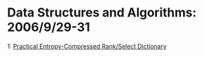 # Data Structures and Algorithms: 2006/9/29-31  
1: [Practical Entropy-Compressed Rank/Select Dictionary](https://doi.org/10.48550/arXiv.cs/0610001)  
